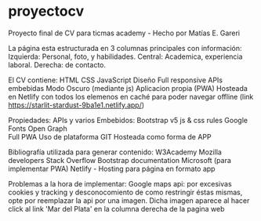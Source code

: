 # proyectocv
Proyecto final de CV para ticmas academy - Hecho por Matías E. Gareri

La página esta estructurada en 3 columnas principales con información:
Izquierda: Personal, foto, y habilidades.
Central: Academica, experiencia laboral.
Derecha: de contacto.

El CV contiene:
  HTML
  CSS
  JavaScript
  Diseño Full responsive
  APIs embebidas
  Modo Oscuro (mediante js)
  Aplicacion propia (PWA) Hosteada en Netlify con todos los elemenos en caché para poder navegar offline (link https://starlit-stardust-9ba1e1.netlify.app/)

Propiedades:
  APIs y varios Embebidos:
    Bootstrap v5 js & css rules
    Google Fonts
    Open Graph    
    Full PWA
    Uso de plataforma GIT
    Hosteada como forma de APP 
 
  
Bibliografía utilizada para generar contenido:
  W3Academy
  Mozilla developers
  Stack Overflow
  Bootstrap documentation
  Microsoft (para implementar PWA)
  Netlify - Hosting para página en formato app
  
Problemas a la hora de implementar: 
  Google maps api: por excesivas cookies y tracking y desconocomiento de como restringir éstas mismas, opte por reemplazar la api por una imagen. Dicha imagen aparece al hacer click al link 'Mar del Plata' en la columna derecha de la pagina web
